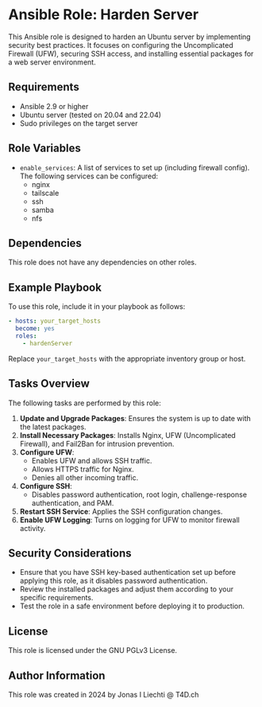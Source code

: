 # Ansible Role: Harden Server

This Ansible role is designed to harden an Ubuntu server by implementing security best practices. It focuses on configuring the Uncomplicated Firewall (UFW), securing SSH access, and installing essential packages for a web server environment.

## Requirements

- Ansible 2.9 or higher
- Ubuntu server (tested on 20.04 and 22.04)
- Sudo privileges on the target server

## Role Variables

- `enable_services`: A list of services to set up (including firewall config).
  The following services can be configured:
  - nginx
  - tailscale
  - ssh
  - samba
  - nfs

## Dependencies

This role does not have any dependencies on other roles.

## Example Playbook

To use this role, include it in your playbook as follows:

```yaml
- hosts: your_target_hosts
  become: yes
  roles:
    - hardenServer
```

Replace `your_target_hosts` with the appropriate inventory group or host.

## Tasks Overview

The following tasks are performed by this role:

1. **Update and Upgrade Packages**: Ensures the system is up to date with the latest packages.
2. **Install Necessary Packages**: Installs Nginx, UFW (Uncomplicated Firewall), and Fail2Ban for intrusion prevention.
3. **Configure UFW**:
   - Enables UFW and allows SSH traffic.
   - Allows HTTPS traffic for Nginx.
   - Denies all other incoming traffic.
4. **Configure SSH**: 
   - Disables password authentication, root login, challenge-response authentication, and PAM.
5. **Restart SSH Service**: Applies the SSH configuration changes.
6. **Enable UFW Logging**: Turns on logging for UFW to monitor firewall activity.

## Security Considerations

- Ensure that you have SSH key-based authentication set up before applying this role, as it disables password authentication.
- Review the installed packages and adjust them according to your specific requirements.
- Test the role in a safe environment before deploying it to production.

## License

This role is licensed under the GNU PGLv3 License.

## Author Information

This role was created in 2024 by Jonas I Liechti @ T4D.ch
